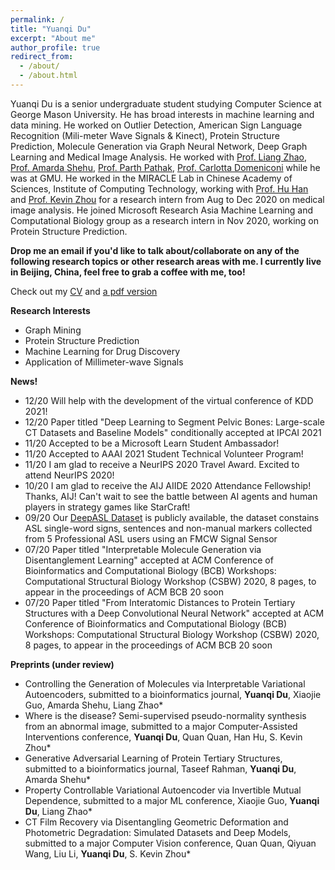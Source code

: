 ```yaml
---
permalink: /
title: "Yuanqi Du"
excerpt: "About me"
author_profile: true
redirect_from: 
  - /about/
  - /about.html
---
```


Yuanqi Du is a senior undergraduate student studying Computer Science at George Mason University. He has broad interests in machine learning and data mining. He worked on Outlier Detection, American Sign Language Recognition (Mili-meter Wave Signals & Kinect), Protein Structure Prediction, Molecule Generation via Graph Neural Network, Deep Graph Learning and Medical Image Analysis. He worked with [Prof. Liang Zhao](https://mason.gmu.edu/~lzhao9/), [Prof. Amarda Shehu](https://cs.gmu.edu/~ashehu/), [Prof. Parth Pathak](http://www.phpathak.com/), [Prof. Carlotta Domeniconi](https://scholar.google.com.hk/citations?user=aKkIMogAAAAJ&hl=en) while he was at GMU. He worked in the MIRACLE Lab in Chinese Academy of Sciences, Institute of Computing Technology, working with [Prof. Hu Han](https://sites.google.com/site/huhanhomepage/) and [Prof. Kevin Zhou](http://people.ucas.edu.cn/~skevinzhou?language=en) for a research intern from Aug to Dec 2020 on medical image analysis. He joined Microsoft Research Asia Machine Learning and Computational Biology group as a research intern in Nov 2020, working on Protein Structure Prediction.


**Drop me an email if you'd like to talk about/collaborate on any of the following research topics or other research areas with me. I currently live in Beijing, China, feel free to grab a coffee with me, too!**

Check out my [CV](https://yuanqidu.github.io/cv/) and [a pdf version](https://yuanqidu.github.io/files/Yuanqi_Du_CV.pdf)


**Research Interests**
  * Graph Mining
  * Protein Structure Prediction
  * Machine Learning for Drug Discovery
  * Application of Millimeter-wave Signals
  
**News!**
* 12/20 Will help with the development of the virtual conference of KDD 2021! 
* 12/20 Paper titled "Deep Learning to Segment Pelvic Bones: Large-scale CT Datasets and Baseline Models" conditionally accepted at IPCAI 2021 
* 11/20 Accepted to be a Microsoft Learn Student Ambassador!
* 11/20 Accepted to AAAI 2021 Student Technical Volunteer Program!
* 11/20 I am glad to receive a NeurIPS 2020 Travel Award. Excited to attend NeurIPS 2020!
* 10/20 I am glad to receive the AIJ AIIDE 2020 Attendance Fellowship! Thanks, AIJ! Can't wait to see the battle between AI agents and human players in strategy games like StarCraft!
* 09/20 Our [DeepASL Dataset](https://sites.google.com/view/deepasldataset/home) is publicly available, the dataset constains ASL single-word signs, sentences and non-manual markers collected from 5 Professional ASL users using an FMCW Signal Sensor
* 07/20 Paper titled "Interpretable Molecule Generation via Disentanglement Learning" accepted at ACM Conference of Bioinformatics and Computational Biology (BCB) Workshops: Computational Structural Biology Workshop (CSBW) 2020, 8 pages, to appear in the proceedings of ACM BCB 20 soon
* 07/20 Paper titled "From Interatomic Distances to Protein Tertiary Structures with a Deep Convolutional Neural Network" accepted at ACM Conference of Bioinformatics and Computational Biology (BCB) Workshops: Computational Structural Biology Workshop (CSBW) 2020, 8 pages, to appear in the proceedings of ACM BCB 20 soon

**Preprints (under review)**
* Controlling the Generation of  Molecules via Interpretable Variational Autoencoders, submitted to a bioinformatics journal, **Yuanqi Du**, Xiaojie Guo, Amarda Shehu, Liang Zhao\*
* Where is the disease? Semi-supervised pseudo-normality synthesis from an abnormal image, submitted to a major Computer-Assisted Interventions conference, **Yuanqi Du**, Quan Quan, Han Hu, S. Kevin Zhou\*
* Generative Adversarial Learning of Protein Tertiary Structures, submitted to a bioinformatics journal, Taseef Rahman, **Yuanqi Du**, Amarda Shehu\*
* Property Controllable Variational Autoencoder via Invertible Mutual Dependence, submitted to a major ML conference, Xiaojie Guo, **Yuanqi Du**, Liang Zhao\*
* CT Film Recovery via Disentangling Geometric Deformation and Photometric Degradation: Simulated Datasets and Deep Models, submitted to a major Computer Vision conference, Quan Quan, Qiyuan Wang, Liu Li, **Yuanqi Du**, S. Kevin Zhou\*
  

